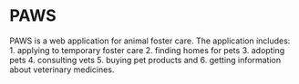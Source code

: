 # PAWS
PAWS is a web application for animal foster care. The application includes: 1. applying to temporary foster care 2. finding homes for pets 3. adopting pets 4. consulting vets 5. buying pet products and 6. getting information about veterinary medicines.
